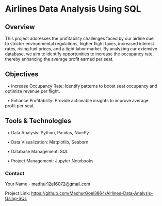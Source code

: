 # Airlines Data Analysis Using SQL
## Overview
This project addresses the profitability challenges faced by our airline due to stricter environmental regulations, higher flight taxes, increased interest rates, rising fuel prices, and a tight labor market. By analyzing our extensive database, we aim to identify opportunities to increase the occupancy rate, thereby enhancing the average profit earned per seat.
## Objectives
&nbsp;&nbsp;• Increase Occupancy Rate: Identify patterns to boost seat occupancy and optimize revenue per flight.

&nbsp;&nbsp;• Enhance Profitability: Provide actionable insights to improve average profit per seat.

## Tools & Technologies
&nbsp;&nbsp;• Data Analysis: Python, Pandas, NumPy

&nbsp;&nbsp;• Data Visualization: Matplotlib, Seaborn

&nbsp;&nbsp;• Database Management: SQL

&nbsp;&nbsp;• Project Management: Jupyter Notebooks

### Contact
Your Name - madhur12a16072@gmail.com

Project Link: https://github.com/MadhurGoel8864/Airlines-Data-Analysis-Using-SQL
